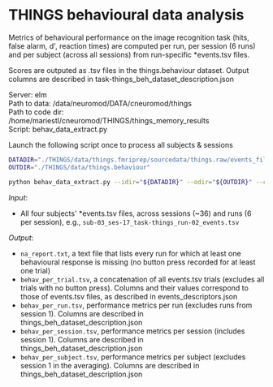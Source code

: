 THINGS behavioural data analysis
================================

Metrics of behavioural performance on the image recognition task (hits, false alarm, d', reaction times) are computed per run, per session (6 runs) and per subject (across all sessions) from run-specific *events.tsv files.

Scores are outputed as .tsv files in the things.behaviour dataset. Output columns are described in task-things_beh_dataset_description.json

Server: elm \
Path to data: /data/neuromod/DATA/cneuromod/things \
Path to code dir: /home/mariestl/cneuromod/THINGS/things_memory_results \
Script: behav_data_extract.py

Launch the following script once to process all subjects & sessions
```bash
DATADIR="./THINGS/data/things.fmriprep/sourcedata/things.raw/events_files"
OUTDIR="./THINGS/data/things.behaviour"

python behav_data_extract.py --idir="${DATADIR}" --odir="${OUTDIR}" --clean
```


*Input*:

- All four subjects' *events.tsv files, across sessions (~36) and runs (6 per session), e.g., ``sub-03_ses-17_task-things_run-02_events.tsv``


*Output*:

- ``na_report.txt``, a text file that lists every run for which at least one behavioural response is missing (no button press recorded for at least one trial)
- ``behav_per_trial.tsv``, a concatenation of all events.tsv trials (excludes all trials with no button press). Columns and their values correspond to those of events.tsv files, as described in events_descriptors.json
- ``behav_per_run.tsv``, performance metrics per run (excludes runs from session 1). Columns are described in things_beh_dataset_description.json
- ``behav_per_session.tsv``, performance metrics per session (includes session 1). Columns are described in things_beh_dataset_description.json
- ``behav_per_subject.tsv``, performance metrics per subject (excludes session 1 in the averaging). Columns are described in things_beh_dataset_description.json
